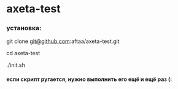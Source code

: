 # axeta-test

### установка:

git clone git@github.com:aftaa/axeta-test.git

cd axeta-test

./init.sh

#### если скрипт ругается, нужно выполнить его ещё и ещё раз (:
